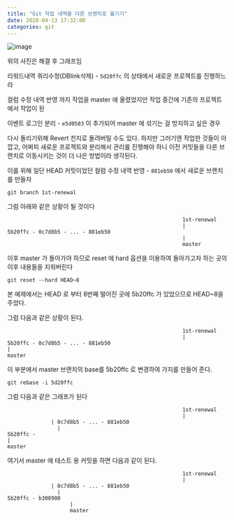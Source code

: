 ```yaml
---
title: "Git 작업 내역을 다른 브랜치로 옮기기"
date: 2020-04-13 17:32:00
categories: git
---
```


![image](https://www.notion.so/image/https%3A%2F%2Fs3-us-west-2.amazonaws.com%2Fsecure.notion-static.com%2Fa4d97c61-2ab3-4c46-b7e6-54e570cb1804%2FUntitled.png?table=block&id=819687ad-134b-4015-8d29-f23464f5b227&width=1530&cache=v2)

위의 사진은 해결 후 그래프임

리워드내역 쿼리수정(DBlink삭제) - `5d20ffc` 의 상태에서 새로운 프로젝트를 진행하느라 

컬럼 수정 내역 반영 까지 작업을 master 에 올렸었지만 작업 중간에 기존의 프로젝트에서 작업이 된 

이벤트 로그인 분리 - `e5d0503` 이 추가되어 master 에 섞기는 걸 방지하고 싶은 경우 

다시 돌리기위해 Revert 천지로 돌려버릴 수도 있다. 하지만 그러기엔 작업한 것들이 아깝고, 어쩌피 새로운 프로젝트와 분리해서 관리를 진행해야 하니 이전 커밋들을 다른 브랜치로 이동시키는 것이 더 나은 방법이라 생각된다.

이를 위해 일단 HEAD 커밋이었던 컬럼 수정 내역 반영 - `881eb50` 에서 새로운 브랜치를 만들자

    git branch 1st-renewal

그럼 아래와 같은 상황이 될 것이다

    														1st-renewal
    														|
    5b20ffc - 0c7d8b5 - ... - 881eb50
    														|
    														master

이후 master 가 돌아가야 하므로 reset 에 hard 옵션을 이용하여 돌아가고자 하는 곳의 이후 내용들을 지워버린다

    git reset --hard HEAD~8

본 예제에서는 HEAD 로 부터 8번째 떨어진 곳에 5b20ffc 가 있었으므로 HEAD~8을 주었다.

그럼 다음과 같은 상황이 된다.

    														1st-renewal
    														|
    5b20ffc - 0c7d8b5 - ... - 881eb50
    |
    master

이 부분에서 master 브랜치의 base를 5b20ffc 로 변경하여 가지를 만들어 준다.

    git rebase -i 5d20ffc

그럼 다음과 같은 그래프가 된다

    														1st-renewal
    														|
    			  | 0c7d8b5 - ... - 881eb50
    				|
    5b20ffc - 
    |
    master

여기서 master 에 테스트 용 커밋을 하면 다음과 같이 된다.

    														1st-renewal
    														|
    			  | 0c7d8b5 - ... - 881eb50
    				|
    5b20ffc - b308900
    					|
    					master
